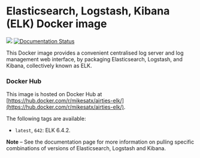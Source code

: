 # Elasticsearch, Logstash, Kibana (ELK) Docker image

[![](https://images.microbadger.com/badges/image/sebp/elk.svg)](https://microbadger.com/images/sebp/elk "Get your own image badge on microbadger.com") [![Documentation Status](https://readthedocs.org/projects/elk-docker/badge/?version=latest)](http://elk-docker.readthedocs.io/?badge=latest)

This Docker image provides a convenient centralised log server and log management web interface, by packaging Elasticsearch, Logstash, and Kibana, collectively known as ELK.

### Docker Hub

This image is hosted on Docker Hub at [https://hub.docker.com/r/mikesatx/airties-elk/](https://hub.docker.com/r/mikesatx/airties-elk/).

The following tags are available:

- `latest`, `642`: ELK 6.4.2.


**Note** – See the documentation page for more information on pulling specific combinations of versions of Elasticsearch, Logstash and Kibana.

